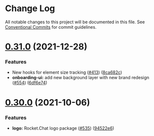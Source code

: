 # Change Log

All notable changes to this project will be documented in this file.
See [Conventional Commits](https://conventionalcommits.org) for commit guidelines.

# [0.31.0](https://github.com/RocketChat/Rocket.Chat.Fuselage/compare/v0.30.1...v0.31.0) (2021-12-28)

### Features

- New hooks for element size tracking ([#413](https://github.com/RocketChat/Rocket.Chat.Fuselage/issues/413)) ([8ca682c](https://github.com/RocketChat/Rocket.Chat.Fuselage/commit/8ca682c636d2e4813f7d346cb881513382be63cf))
- **onboarding-ui:** add new background layer with new brand redesign ([#554](https://github.com/RocketChat/Rocket.Chat.Fuselage/issues/554)) ([6df6e74](https://github.com/RocketChat/Rocket.Chat.Fuselage/commit/6df6e74045183d59deee6db73ae19e59ae1a1482))

# [0.30.0](https://github.com/RocketChat/Rocket.Chat.Fuselage/compare/v0.29.0...v0.30.0) (2021-10-06)

### Features

- **logo:** Rocket.Chat logo package ([#535](https://github.com/RocketChat/Rocket.Chat.Fuselage/issues/535)) ([94522e6](https://github.com/RocketChat/Rocket.Chat.Fuselage/commit/94522e6b74d02f88f56e9ac898ca26b9d1e42fbd))

